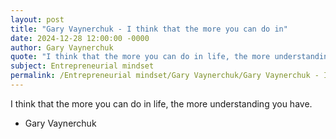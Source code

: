 ```yaml
---
layout: post
title: "Gary Vaynerchuk - I think that the more you can do in"
date: 2024-12-28 12:00:00 -0000
author: Gary Vaynerchuk
quote: "I think that the more you can do in life, the more understanding you have."
subject: Entrepreneurial mindset
permalink: /Entrepreneurial mindset/Gary Vaynerchuk/Gary Vaynerchuk - I think that the more you can do in
---
```


I think that the more you can do in life, the more understanding you have.

- Gary Vaynerchuk
